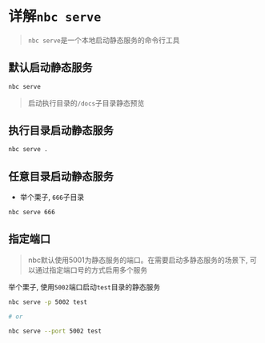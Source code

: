 # 详解`nbc serve`

> `nbc serve`是一个本地启动静态服务的命令行工具

## 默认启动静态服务

```bash
nbc serve
```

> 启动执行目录的`/docs`子目录静态预览

## 执行目录启动静态服务

```bash
nbc serve .
```

## 任意目录启动静态服务

- 举个栗子, `666`子目录

```bash
nbc serve 666
```

## 指定端口

> nbc默认使用5001为静态服务的端口。在需要启动多静态服务的场景下, 可以通过指定端口号的方式启用多个服务

举个栗子, 使用`5002`端口启动`test`目录的静态服务

```bash
nbc serve -p 5002 test

# or

nbc serve --port 5002 test
```
